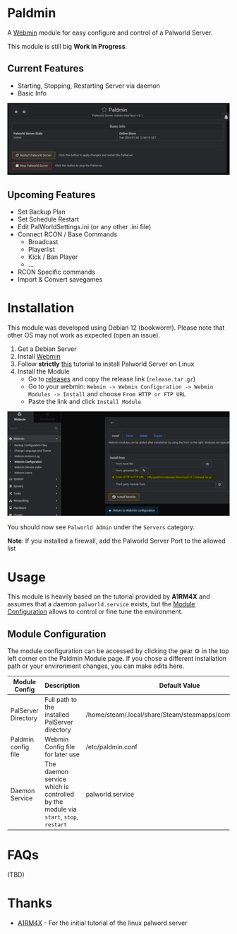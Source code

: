 # Paldmin
A [Webmin](https://webmin.com/) module for easy configure and control of a Palworld Server.

This module is still big **Work In Progress**.

## Current Features
* Starting, Stopping, Restarting Server via daemon
* Basic Info

![Screenshot of Paldmin](./docs/images/readme_01.PNG)

## Upcoming Features
* Set Backup Plan
* Set Schedule Restart
* Edit PalWorldSettings.ini (or any other .ini file)
* Connect RCON / Base Commands
	* Broadcast
	* Playerlist
	* Kick / Ban Player
	* ...
* RCON Specific commands
* Import & Convert savegames

# Installation

This module was developed using Debian 12 (bookworm). Please note that other OS may not work as expected (open an issue).

1. Get a Debian Server
2. Install [Webmin](https://www.howtoforge.com/how-to-install-webmin-on-debian-12/)
3. Follow **strictly** [this](https://github.com/A1RM4X/HowTo-Palworld/tree/main) tutorial to install Palworld Server on Linux
4. Install the Module
	- Go to [releases](https://github.com/riffy/paldmin/releases) and copy the release link (`release.tar.gz`)
	- Go to your webmin: `Webmin -> Webmin Configuration -> Webmin Modules -> Install` and choose `From HTTP or FTP URL`
	- Paste the link and click `Install Module`

![Installation Step 1](./docs/images/readme_02.PNG)

You should now see `Palworld Admin` under the `Servers` category.

**Note**: If you installed a firewall, add the Palworld Server Port to the allowed list

# Usage

This module is heavily based on the tutorial provided by **A1RM4X** and assumes that a daemon `palworld.service` exists, but the [Module Configuration](#moduleconfig) allows to control or fine tune the environment.

## <a name="moduleconfig"></a>Module Configuration

The module configuration can be accessed by clicking the gear ⚙ in the top left corner on the Paldmin Module page.
If you chose a different installation path or your environment changes, you can make edits here.

| Module Config | Description | Default Value |
| ------------- | ------------- | ------------- |
| PalServer Directory  | Full path to the installed PalServer directory |  /home/steam/.local/share/Steam/steamapps/common/PalServer  |
| Paldmin config file | Webmin Config file for later use | /etc/paldmin.conf |
| Daemon Service | The daemon service which is controlled by the module via `start`, `stop`, `restart` | palworld.service |

# FAQs

(TBD)

# Thanks

* [A1RM4X](https://github.com/A1RM4X) - For the initial tutorial of the linux palword server